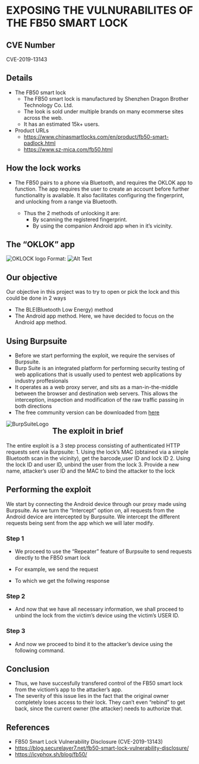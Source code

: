 # EXPOSING THE VULNURABILITES OF THE FB50 SMART LOCK

## CVE Number

CVE-2019-13143

## Details
* The FB50 smart lock
     * The FB50 smart lock is manufactured by Shenzhen Dragon Brother Technology Co. Ltd.
     * The look is sold under multiple brands on many ecommerse sites across the web.
     * It has an estimated 15k+ users.
* Product URLs
     * https://www.chinasmartlocks.com/en/product/fb50-smart-padlock.html
     * https://www.sz-mica.com/fb50.html

## How the lock works

* The FB50 pairs to a phone via Bluetooth, and requires the OKLOK app to function. The app requires the user to create an account before further functionality is available. It also facilitates configuring the fingerprint, and unlocking from a range via Bluetooth. 
    
    * Thus the 2 methods of unlocking it are:
        * By scanning the registered fingerprint.
        * By using the companion Android app when in it’s vicinity. 
          
## The “OKLOK” app

![OKLOCK logo](/Images/Screenshot_20190920-144634_cropped(1).png)
Format: ![Alt Text](url)



## Our objective

Our objective in this project was to try to open or pick the lock and this could be done in 2 ways
* The BLE(Bluetooth Low Energy) method
* The Android app method.
Here, we have decided to focus on the Android app method.
      
## Using Burpsuite

* Before we start performing the exploit, we require the servises of Burpsuite.
* Burp Suite is an integrated platform for performing security testing of web applications that is usually used to pentest web applications by industry proffesionals
* It operates as a web proxy server, and sits as a man-in-the-middle between the browser and destination web servers. This allows the interception, inspection and modification of the raw traffic passing in both directions
* The free community version can be downloaded from [here](https://portswigger.net/burp/communitydownload)

<img src="/Images/burpsuite logo.png"
     alt="BurpSuiteLogo"
     style="float: left; margin-right: 10px;" />


## The exploit in brief

The entire exploit is a 3 step process consisting of authenticated HTTP requests sent via Burpsuite:
    1. Using the lock’s MAC (obtained via a simple Bluetooth scan in the vicinity), get the barcode,user ID and lock ID
    2. Using the lock ID and user ID, unbind the user from the lock
    3. Provide a new name, attacker’s user ID and the MAC to bind the attacker to the lock

## Performing the exploit

We start by connecting the Android device through our proxy made using Burpsuite.
As we turn the “Intercept” option on, all requests from the Android device are intercepted by Burpsuite.
We intercept the different requests being sent from the app which we will later modify.

### Step 1

   * We proceed to use the “Repeater” feature of Burpsuite to send requests directly to the FB50 smart lock
   * For example, we send the request 


      
   * To which we get the follwing response









### Step 2

   * And now that we have all necessary information, we shall proceed to unbind the lock from the victim’s device using the victim’s USER ID.
      


### Step 3

   * And now we proceed to bind it to the attacker’s device using the following command.





## Conclusion

   * Thus, we have succesfully transfered control of the FB50 smart lock from the victiom’s app to the attacker’s app.
   * The severity of this issue lies in the fact that the original owner completely loses access to their lock. They can’t even “rebind” to get back, since the current owner (the attacker) needs to authorize that.  

## References

   * FB50 Smart Lock Vulnerability Disclosure (CVE-2019-13143)
   * https://blog.securelayer7.net/fb50-smart-lock-vulnerability-disclosure/
   * https://icyphox.sh/blog/fb50/
